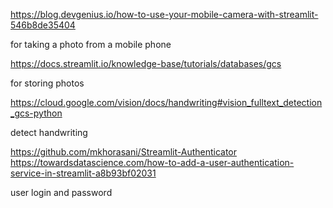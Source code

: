 https://blog.devgenius.io/how-to-use-your-mobile-camera-with-streamlit-546b8de35404

for taking a photo from a mobile phone

https://docs.streamlit.io/knowledge-base/tutorials/databases/gcs

for storing photos

https://cloud.google.com/vision/docs/handwriting#vision_fulltext_detection_gcs-python

detect handwriting

https://github.com/mkhorasani/Streamlit-Authenticator
https://towardsdatascience.com/how-to-add-a-user-authentication-service-in-streamlit-a8b93bf02031

user login and password